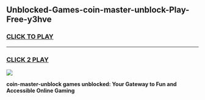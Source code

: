
## Unblocked-Games-coin-master-unblock-Play-Free-y3hve
<h3>
<a href="https://premium76.site?title=coin-master-unblock&ref=18A1">CLICK TO PLAY</a></h3>
<hr>

<h3>
<a href="https://premium76.site?title=coin-master-unblock&ref=18A1">CLICK 2 PLAY</a>
  
</h3>

<a href="https://premium76.site?title=coin-master-unblock&ref=18A1"><img src="https://clearcache.store/games.png"></a>


**coin-master-unblock games unblocked: Your Gateway to Fun and Accessible Online Gaming**
